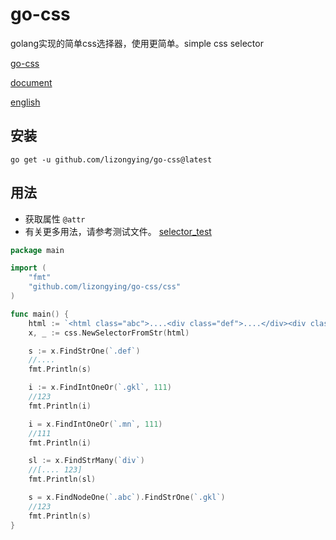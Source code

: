 # go-css

golang实现的简单css选择器，使用更简单。simple css selector

[go-css](https://github.com/lizongying/go-css)

[document](https://pkg.go.dev/github.com/lizongying/go-css)

[english](./README.md)

## 安装

```
go get -u github.com/lizongying/go-css@latest
```

## 用法

* 获取属性 `@attr`
* 有关更多用法，请参考测试文件。
  [selector_test](./css/selector_test.go)

```go
package main

import (
	"fmt"
	"github.com/lizongying/go-css/css"
)

func main() {
	html := `<html class="abc">....<div class="def">....</div><div class="gkl">123</div></html>`
	x, _ := css.NewSelectorFromStr(html)

	s := x.FindStrOne(`.def`)
	//....
	fmt.Println(s)

	i := x.FindIntOneOr(`.gkl`, 111)
	//123
	fmt.Println(i)

	i = x.FindIntOneOr(`.mn`, 111)
	//111
	fmt.Println(i)

	sl := x.FindStrMany(`div`)
	//[.... 123]
	fmt.Println(sl)

	s = x.FindNodeOne(`.abc`).FindStrOne(`.gkl`)
	//123
	fmt.Println(s)
}

```